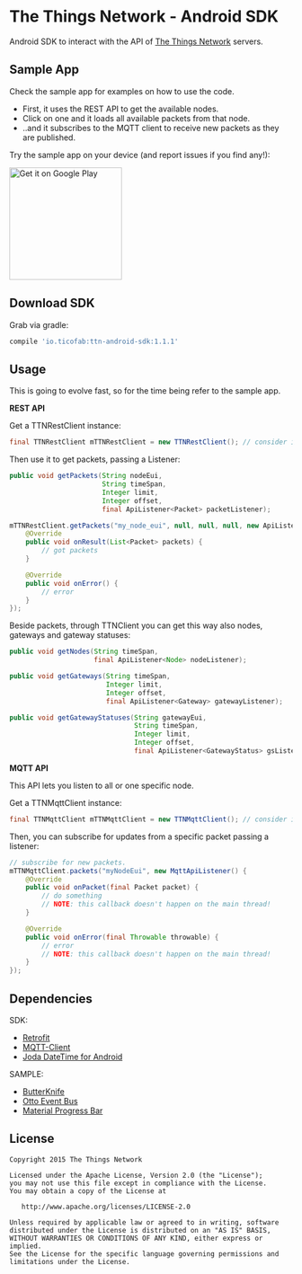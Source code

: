 The Things Network - Android SDK
================================

Android SDK to interact with the API of [The Things Network](http://thethingsnetwork.org) servers.

Sample App
----------

Check the sample app for examples on how to use the code.

* First, it uses the REST API to get the available nodes.
* Click on one and it loads all available packets from that node.
* ..and it subscribes to the MQTT client to receive new packets as they are published.

Try the sample app on your device (and report issues if you find any!):

<a href="https://play.google.com/store/apps/details?id=org.ttn.android.sample&utm_source=global_co&utm_medium=prtnr&utm_content=Mar2515&utm_campaign=PartBadge&pcampaignid=MKT-AC-global-none-all-co-pr-py-PartBadges-Oct1515-1"><img width="200" alt="Get it on Google Play" src="https://play.google.com/intl/en_us/badges/images/apps/en-play-badge.png" /></a>

Download SDK
------------

Grab via gradle:

```groovy
compile 'io.ticofab:ttn-android-sdk:1.1.1'
```

Usage
-----

This is going to evolve fast, so for the time being refer to the sample app.

**REST API**

Get a TTNRestClient instance:

```java
final TTNRestClient mTTNRestClient = new TTNRestClient(); // consider injection
```

Then use it to get packets, passing a Listener:

```java
public void getPackets(String nodeEui,
                       String timeSpan,
                       Integer limit,
                       Integer offset,
                       final ApiListener<Packet> packetListener);

mTTNRestClient.getPackets("my_node_eui", null, null, null, new ApiListener<Packet>() {
    @Override
    public void onResult(List<Packet> packets) {
        // got packets
    }

    @Override
    public void onError() {
        // error
    }
});
```
Beside packets, through TTNClient you can get this way also nodes, gateways and gateway statuses:

```java
public void getNodes(String timeSpan,
                     final ApiListener<Node> nodeListener);

public void getGateways(String timeSpan,
                        Integer limit,
                        Integer offset,
                        final ApiListener<Gateway> gatewayListener);

public void getGatewayStatuses(String gatewayEui,
                               String timeSpan,
                               Integer limit,
                               Integer offset,
                               final ApiListener<GatewayStatus> gsListener);
```

**MQTT API**

This API lets you listen to all or one specific node.

Get a TTNMqttClient instance:

```java
final TTNMqttClient mTTNMqttClient = new TTNMqttClient(); // consider injection
```

Then, you can subscribe for updates from a specific packet passing a listener:

```java
// subscribe for new packets.
mTTNMqttClient.packets("myNodeEui", new MqttApiListener() {
    @Override
    public void onPacket(final Packet packet) {
        // do something
        // NOTE: this callback doesn't happen on the main thread!
    }

    @Override
    public void onError(final Throwable throwable) {
        // error
        // NOTE: this callback doesn't happen on the main thread!
    }
});
```

Dependencies
------------

SDK:

* [Retrofit](http://square.github.io/retrofit/)
* [MQTT-Client](https://github.com/fusesource/mqtt-client)
* [Joda DateTime for Android](https://github.com/dlew/joda-time-android)

SAMPLE:

* [ButterKnife](http://jakewharton.github.io/butterknife/)
* [Otto Event Bus](http://square.github.io/otto/)
* [Material Progress Bar](https://github.com/lsjwzh/MaterialLoadingProgressBar)


License
--------

    Copyright 2015 The Things Network

    Licensed under the Apache License, Version 2.0 (the "License");
    you may not use this file except in compliance with the License.
    You may obtain a copy of the License at

       http://www.apache.org/licenses/LICENSE-2.0

    Unless required by applicable law or agreed to in writing, software
    distributed under the License is distributed on an "AS IS" BASIS,
    WITHOUT WARRANTIES OR CONDITIONS OF ANY KIND, either express or implied.
    See the License for the specific language governing permissions and
    limitations under the License.

